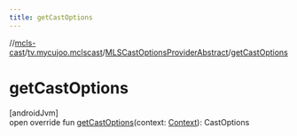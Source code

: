 ```yaml
---
title: getCastOptions
---
```

//[mcls-cast](../../../index.html)/[tv.mycujoo.mclscast](../index.html)/[MLSCastOptionsProviderAbstract](index.html)/[getCastOptions](get-cast-options.html)



# getCastOptions



[androidJvm]\
open override fun [getCastOptions](get-cast-options.html)(context: [Context](https://developer.android.com/reference/kotlin/android/content/Context.html)): CastOptions




